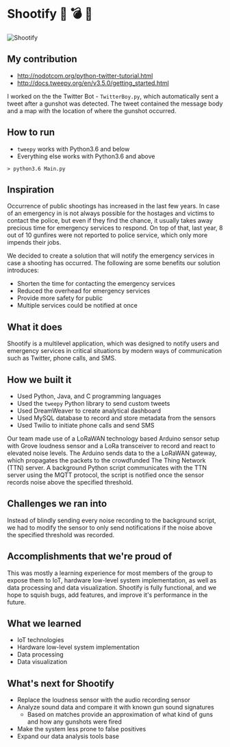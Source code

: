 # Shootify :gun: :bomb: :loudspeaker: 

![Shootify](https://challengepost-s3-challengepost.netdna-ssl.com/photos/production/software_photos/000/605/974/datas/gallery.jpg)

## My contribution

* http://nodotcom.org/python-twitter-tutorial.html
* http://docs.tweepy.org/en/v3.5.0/getting_started.html

I worked on the the Twitter Bot - `TwitterBoy.py`, which automatically sent a tweet after a gunshot was detected. The tweet contained the message body and a map with the location of where the gunshot occurred.

## How to run

* `tweepy` works with Python3.6 and below
* Everything else works with Python3.6 and above

```
> python3.6 Main.py
```

## Inspiration

Occurrence of public shootings has increased in the last few years. In case of an emergency in is not always possible for the hostages and victims to contact the police, but even if they find the chance, it usually takes away precious time for emergency services to respond. On top of that, last year, 8 out of 10 gunfires were not reported to police service, which only more impends their jobs.

We decided to create a solution that will notify the emergency services in case a shooting has occurred. The following are some benefits our solution introduces: 

- Shorten the time for contacting the emergency services
- Reduced the overhead for emergency services
- Provide more safety for public
- Multiple services could be notified at once

## What it does

Shootify is a multilevel application, which was designed to notify users and emergency services in critical situations by modern ways of communication such as Twitter, phone calls, and SMS.

## How we built it

- Used Python, Java, and C programming languages
- Used the `tweepy` Python library to send custom tweets
- Used DreamWeaver to create analytical dashboard
- Used MySQL database to record and store metadata from the sensors
- Used Twilio to initiate phone calls and send SMS

Our team made use of a LoRaWAN technology based Arduino sensor setup with Grove loudness sensor and a LoRa transceiver to record and react to elevated noise levels. The Arduino sends data to the a LoRaWAN gateway, which propagates the packets to the crowdfunded The Thing Network (TTN) server. A background Python script communicates with the TTN server using the MQTT protocol, the script is notified once the sensor records noise above the specified threshold.

## Challenges we ran into

Instead of blindly sending every noise recording to the background script, we had to modify the sensor to only send notifications if the noise above the specified threshold was recorded.

## Accomplishments that we're proud of

This was mostly a learning experience for most members of the group to expose them to IoT, hardware low-level system implementation, as well as data processing and data visualization. Shootify is fully functional, and we hope to squish bugs, add features, and improve it's performance in the future.

## What we learned

- IoT technologies
- Hardware low-level system implementation
- Data processing
- Data visualization

## What's next for Shootify

- Replace the loudness sensor with the audio recording sensor
- Analyze sound data and compare it with known gun sound signatures
    - Based on matches provide an approximation of what kind of guns and how any gunshots were fired
- Make the system less prone to false positives
- Expand our data analysis tools base
